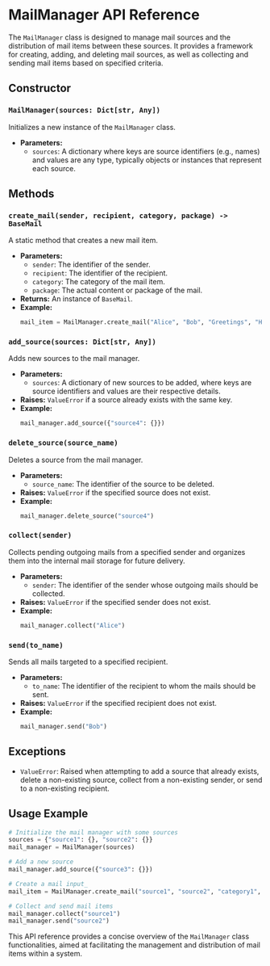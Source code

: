 

# MailManager API Reference

The `MailManager` class is designed to manage mail sources and the distribution of mail items between these sources. It provides a framework for creating, adding, and deleting mail sources, as well as collecting and sending mail items based on specified criteria.

## Constructor

### `MailManager(sources: Dict[str, Any])`

Initializes a new instance of the `MailManager` class.

- **Parameters:**
  - `sources`: A dictionary where keys are source identifiers (e.g., names) and values are any type, typically objects or instances that represent each source.

## Methods

### `create_mail(sender, recipient, category, package) -> BaseMail`

A static method that creates a new mail item.

- **Parameters:**
  - `sender`: The identifier of the sender.
  - `recipient`: The identifier of the recipient.
  - `category`: The category of the mail item.
  - `package`: The actual content or package of the mail.
- **Returns:** An instance of `BaseMail`.
- **Example:**
  ```python
  mail_item = MailManager.create_mail("Alice", "Bob", "Greetings", "Hello, Bob!")
  ```

### `add_source(sources: Dict[str, Any])`

Adds new sources to the mail manager.

- **Parameters:**
  - `sources`: A dictionary of new sources to be added, where keys are source identifiers and values are their respective details.
- **Raises:** `ValueError` if a source already exists with the same key.
- **Example:**
  ```python
  mail_manager.add_source({"source4": {}})
  ```

### `delete_source(source_name)`

Deletes a source from the mail manager.

- **Parameters:**
  - `source_name`: The identifier of the source to be deleted.
- **Raises:** `ValueError` if the specified source does not exist.
- **Example:**
  ```python
  mail_manager.delete_source("source4")
  ```

### `collect(sender)`

Collects pending outgoing mails from a specified sender and organizes them into the internal mail storage for future delivery.

- **Parameters:**
  - `sender`: The identifier of the sender whose outgoing mails should be collected.
- **Raises:** `ValueError` if the specified sender does not exist.
- **Example:**
  ```python
  mail_manager.collect("Alice")
  ```

### `send(to_name)`

Sends all mails targeted to a specified recipient.

- **Parameters:**
  - `to_name`: The identifier of the recipient to whom the mails should be sent.
- **Raises:** `ValueError` if the specified recipient does not exist.
- **Example:**
  ```python
  mail_manager.send("Bob")
  ```

## Exceptions

- `ValueError`: Raised when attempting to add a source that already exists, delete a non-existing source, collect from a non-existing sender, or send to a non-existing recipient.

## Usage Example

```python
# Initialize the mail manager with some sources
sources = {"source1": {}, "source2": {}}
mail_manager = MailManager(sources)

# Add a new source
mail_manager.add_source({"source3": {}})

# Create a mail input_
mail_item = MailManager.create_mail("source1", "source2", "category1", "package1")

# Collect and send mail items
mail_manager.collect("source1")
mail_manager.send("source2")
```

This API reference provides a concise overview of the `MailManager` class functionalities, aimed at facilitating the management and distribution of mail items within a system.
